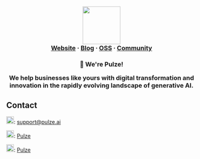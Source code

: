 <html>
  <h3 align="center">
  <img src="https://assets-global.website-files.com/661d89a4ff7661338a7955ac/66206780d19641ced69be6d8_pulze-logo.svg" width="100">
  <br>
  <a href="https://pulze.ai">Website</a>
  <span> · </span>
  <a href="https://blog.pulze.ai/">Blog</a>
  <span> · </span>
  <a href="https://github.com/pulzeai-oss">OSS</a>
  <span> · </span>
  <a href="https://join.slack.com/t/pulzeaicommunity/shared_invite/zt-24pma9yfq-XunNWUWEvoKVrm4r9YJheA">Community</a>
  </h3>
</html>

<html>
  <h3 align="center">
  <p>👋 We're Pulze!</p>
  <p>We help businesses like yours with digital transformation and innovation in the rapidly evolving landscape of generative AI.</p>
  </h3>
</html>

## Contact

<img src="https://cdn4.iconfinder.com/data/icons/social-media-logos-6/512/112-gmail_email_mail-512.png" alt="Email" width="20" height="20"/>: support@pulze.ai

<img src="https://pbs.twimg.com/profile_images/1683899100922511378/5lY42eHs_400x400.jpg" alt="X" width="20" height="20"/>:  [Pulze](https://twitter.com/PulzeAi)

<img src="https://cdn.jsdelivr.net/gh/devicons/devicon/icons/linkedin/linkedin-original.svg" alt="LinkedIn" width="20" height="20"/>: [Pulze](https://www.linkedin.com/company/pulze-ai/)

